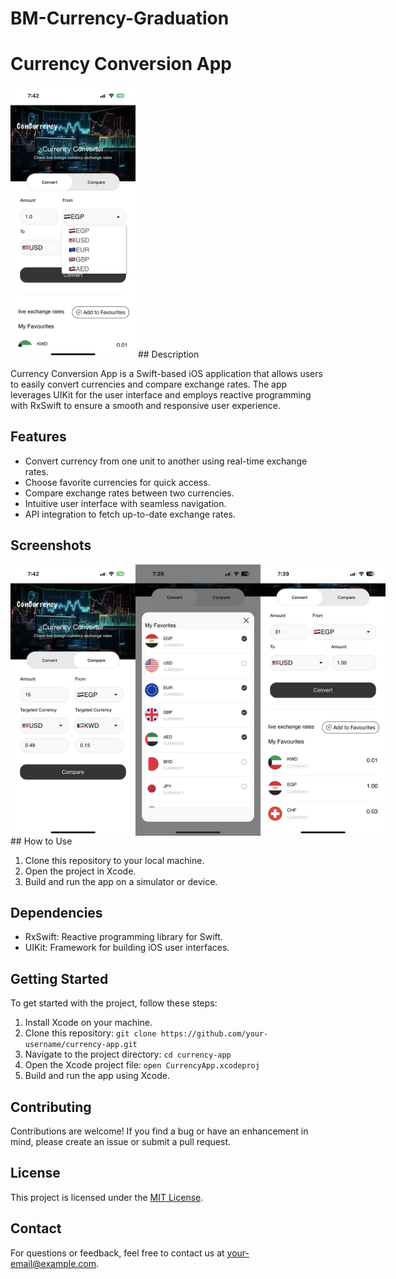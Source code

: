 # BM-Currency-Graduation
# Currency Conversion App


<img src="1.PNG" alt="Screenshot 1" width="200">
## Description

Currency Conversion App is a Swift-based iOS application that allows users to easily convert currencies and compare exchange rates. The app leverages UIKit for the user interface and employs reactive programming with RxSwift to ensure a smooth and responsive user experience.

## Features

- Convert currency from one unit to another using real-time exchange rates.
- Choose favorite currencies for quick access.
- Compare exchange rates between two currencies.
- Intuitive user interface with seamless navigation.
- API integration to fetch up-to-date exchange rates.

## Screenshots
<div style="display: flex;">
<img src="2.PNG" alt="Screenshot 1" width="200">
<img src="3.PNG" alt="Screenshot 1" width="200">
<img src="4.PNG" alt="Screenshot 1" width="200">
</div>
## How to Use

1. Clone this repository to your local machine.
2. Open the project in Xcode.
3. Build and run the app on a simulator or device.

## Dependencies

- RxSwift: Reactive programming library for Swift.
- UIKit: Framework for building iOS user interfaces.

## Getting Started

To get started with the project, follow these steps:

1. Install Xcode on your machine.
2. Clone this repository: `git clone https://github.com/your-username/currency-app.git`
3. Navigate to the project directory: `cd currency-app`
4. Open the Xcode project file: `open CurrencyApp.xcodeproj`
5. Build and run the app using Xcode.

## Contributing

Contributions are welcome! If you find a bug or have an enhancement in mind, please create an issue or submit a pull request.

## License

This project is licensed under the [MIT License](LICENSE).

## Contact

For questions or feedback, feel free to contact us at [your-email@example.com](mailto:mohamedsalahomran44@gmail.com).

